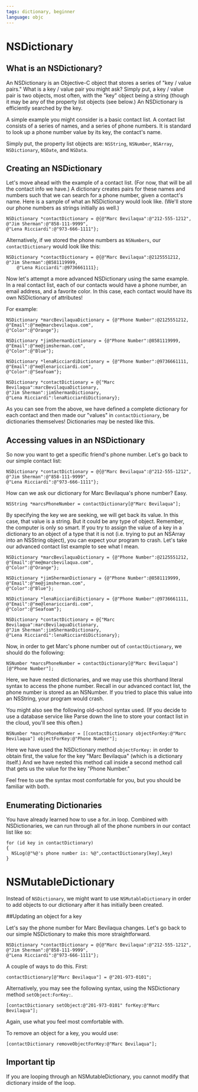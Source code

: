 ```yaml
---
tags: dictionary, beginner
language: objc
---
```


# NSDictionary

## What is an NSDictionary?

An NSDictionary is an Objective-C object that stores a series of "key / value pairs." What is a key / value pair you might ask? Simply put, a key / value pair is two objects, most often, with the "key" object being a string (though it may be any of the property list objects (see below.) An NSDictionary is efficiently searched by the key.

A simple example you might consider is a basic contact list. A contact list consists of a series of names, and a series of phone numbers. It is standard to look up a phone number value by its key, the contact's name.

Simply put, the property list objects are: `NSString`, `NSNumber`, `NSArray`, `NSDictionary`, `NSDate`, and `NSData`. 

## Creating an NSDictionary

Let's move ahead with the example of a contact list. (For now, that will be all the contact info we have.) A dictionary creates pairs for these names and numbers such that we can search for a phone number, given a contact's name. Here is a sample of what an NSDictionary would look like. (We'll store our phone numbers as strings initially as well.)

```
NSDictionary *contactDictionary = @{@"Marc Bevilaqua":@"212-555-1212", 
@"Jim Sherman":@"858-111-9999",
@"Lena Ricciardi":@"973-666-1111"};
```

Alternatively, if we stored the phone numbers as `NSNumbers`, our `contactDictionary` would look like this:

```
NSDictionary *contactDictionary = @{@"Marc Bevilaqua":@2125551212, 
@"Jim Sherman":@8581119999,
	@"Lena Ricciardi":@9736661111};
```

Now let's attempt a more advanced NSDictionary using the same example. In a real contact list, each of our contacts would have a phone number, an email address, and a favorite color. In this case, each contact would have its own NSDictionary of attributes!

For example:

```
NSDictionary *marcBevilaquaDictionary = {@"Phone Number":@2125551212, 
@"Email":@"me@marcbevilaqua.com",
@"Color":@"Orange"};

NSDictionary *jimShermanDictionary = {@"Phone Number":@8581119999, 
@"Email":@"me@jimsherman.com",
@"Color":@"Blue"};

NSDictionary *lenaRicciardiDictionary = {@"Phone Number":@9736661111, 
@"Email":@"me@lenaricciardi.com",
@"Color":@"Seafoam"};

NSDictionary *contactDictionary = @{"Marc Bevilaqua":marcBevilaquaDictionary, 
@"Jim Sherman":jimShermanDictionary, 
@"Lena Ricciardi":lenaRicciardiDictionary};
```

As you can see from the above, we have defined a complete dictionary for each contact and then made our "values" in `contactDictionary`, be dictionaries themselves! Dictionaries may be nested like this.

## Accessing values in an NSDictionary

So now you want to get a specific friend's phone number. Let's go back to our simple contact list:

```
NSDictionary *contactDictionary = @{@"Marc Bevilaqua":@"212-555-1212", 
@"Jim Sherman":@"858-111-9999",
@"Lena Ricciardi":@"973-666-1111"};
```

How can we ask our dictionary for Marc Bevilaqua's phone number? Easy.

```
NSString *marcsPhoneNumber = contactDictionary[@"Marc Bevilaqua"];
```

By specifying the key we are seeking, we will get back its value. In this case, that value is a string. But it could be any type of object. Remember, the computer is only so smart. If you try to assign the value of a key in a dictionary to an object of a type that it is not (i.e. trying to put an NSArray into an NSString object), you can expect your program to crash. Let's take our advanced contact list example to see what I mean.

```
NSDictionary *marcBevilaquaDictionary = {@"Phone Number":@2125551212, 
@"Email":@"me@marcbevilaqua.com",
@"Color":@"Orange"};

NSDictionary *jimShermanDictionary = {@"Phone Number":@8581119999, 
@"Email":@"me@jimsherman.com",
@"Color":@"Blue"};

NSDictionary *lenaRicciardiDictionary = {@"Phone Number":@9736661111, 
@"Email":@"me@lenaricciardi.com",
@"Color":@"Seafoam"};

NSDictionary *contactDictionary = @{"Marc Bevilaqua":marcBevilaquaDictionary, 
@"Jim Sherman":jimShermanDictionary, 
@"Lena Ricciardi":lenaRicciardiDictionary};
```

Now, in order to get Marc's phone number out of `contactDictionary`, we should do the following:

```
NSNumber *marcsPhoneNumber = contactDictionary[@"Marc Bevilaqua"][@"Phone Number"];
```

Here, we have nested dictionaries, and we may use this shorthand literal syntax to access the phone number. Recall in our advanced contact list, the phone number is stored as an NSNumber. If you tried to place this value into an NSString, your program would crash.

You might also see the following old-school syntax used. (If you decide to use a database service like Parse down the line to store your contact list in the cloud, you'll see this often.)

```
NSNumber *marcsPhoneNumber = [[contactDictionary objectForKey:@"Marc Bevilaqua"] objectForKey:@"Phone Number"];
```

Here we have used the NSDictionary method `objectForKey:` in order to obtain first, the value for the key "Marc Bevilaqua" (which is a dictionary itself.) And we have nested this method call inside a second method call that gets us the value for the key "Phone Number."

Feel free to use the syntax most comfortable for you, but you should be familiar with both.


## Enumerating Dictionaries

You have already learned how to use a for..in loop. Combined with NSDictionaries, we can run through all of the phone numbers in our contact list like so:

```
for (id key in contactDictionary)
{
  NSLog(@"%@'s phone number is: %@",contactDictionary[key],key)
}
```

# NSMutableDictionary

Instead of `NSDictionary`, we might want to use `NSMutableDictionary` in order to add objects to our dictionary after it has initially been created.

##Updating an object for a key

Let's say the phone number for Marc Bevilaqua changes. Let's go back to our simple NSDictionary to make this more straightforward.

```
NSDictionary *contactDictionary = @{@"Marc Bevilaqua":@"212-555-1212", 
@"Jim Sherman":@"858-111-9999",
@"Lena Ricciardi":@"973-666-1111"};
```

A couple of ways to do this. First:

```
contactDictionary[@"Marc Bevilaqua"] = @"201-973-0101";
```

Alternatively, you may see the following syntax, using the NSDictionary method `setObject:ForKey:`.

```
[contactDictionary setObject:@"201-973-0101" forKey:@"Marc Bevilaqua"];
```

Again, use what you feel most comfortable with.

To remove an object for a key, you would use:

```
[contactDictionary removeObjectForKey:@"Marc Bevilaqua"];
```

## Important tip

If you are looping through an NSMutableDictionary, you cannot modify that dictionary inside of the loop. 
